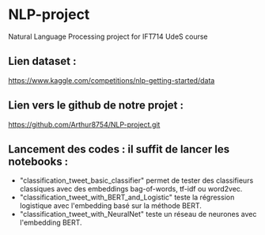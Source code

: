 # NLP-project
Natural Language Processing project for IFT714 UdeS course

## Lien dataset :
https://www.kaggle.com/competitions/nlp-getting-started/data

## Lien vers le github de notre projet :
https://github.com/Arthur8754/NLP-project.git

## Lancement des codes : il suffit de lancer les notebooks :
- "classification_tweet_basic_classifier" permet de tester des classifieurs classiques avec des embeddings bag-of-words, tf-idf ou word2vec.
- "classification_tweet_with_BERT_and_Logistic" teste la régression logistique avec l'embedding basé sur la méthode BERT.
- "classification_tweet_with_NeuralNet" teste un réseau de neurones avec l'embedding BERT.

